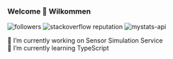 ### Welcome 👋 Wilkommen

![followers](https://img.shields.io/github/followers/smamusa?style=plastic) 
![stackoverflow reputation](https://img.shields.io/stackexchange/stackoverflow/r/5290070?style=plastic)
![mystats-api](https://img.shields.io/endpoint?style=plastic&url=https%3A%2F%2Fmystats-api.herokuapp.com%2F)

🔭 I’m currently working on Sensor Simulation Service\
🌱 I’m currently learning TypeScript

<!--
**smamusa/smamusa** is a ✨ _special_ ✨ repository because its `README.md` (this file) appears on your GitHub profile.

Here are some ideas to get you started:

- 🔭 I’m currently working on ...
- 🌱 I’m currently learning ...
- 👯 I’m looking to collaborate on ...
- 🤔 I’m looking for help with ...
- 💬 Ask me about ...
- 📫 How to reach me: ...
- 😄 Pronouns: ...
- ⚡ Fun fact: ...
-->

